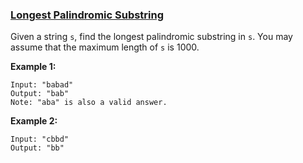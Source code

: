 ### [Longest Palindromic Substring](https://leetcode.com/problems/longest-palindromic-substring/)

Given a string `s`, find the longest palindromic substring in `s`. You may assume that the maximum length of `s` is 1000.

__Example 1:__

```
Input: "babad"
Output: "bab"
Note: "aba" is also a valid answer.
```

__Example 2:__

```
Input: "cbbd"
Output: "bb"
```
